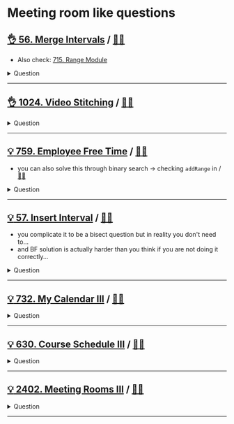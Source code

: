 # Meeting room like questions

## [:ok_hand: 56. Merge Intervals](https://leetcode.com/problems/merge-intervals/) / [:man_technologist:](merge_interval.h)

- Also check: [715. Range Module](../../binary_search/README.md#💡-715-range-module-🎯)

<details><summary markdown="span">Question</summary>

```markdown
Given an array of intervals where intervals[i] = [starti, endi]
- merge all overlapping intervals,
- and return an array of the **non-overlapping** intervals that cover all the
  intervals in the input.

Input: intervals = [[1,3],[2,6],[8,10],[15,18]]
Output: [[1,6],[8,10],[15,18]]
Explanation: Since intervals [1,3] and [2,6] overlap, merge them into [1,6].
```

</details>

------------------------------------------------------------------------------

## [:ok_hand: 1024. Video Stitching](https://leetcode.com/problems/video-stitching/) / [:man_technologist:](video_stitching.h)

<details><summary markdown="span">Question</summary>

```markdown
You are given a series of video clips from a sporting event that lasted time
seconds.

These video clips can be overlapping with each other and have varying lengths.

Each video clip is described by an array clips where
- clips[i] = [starti, endi] indicates that
  the ith clip started at starti and ended at endi.

Return the minimum number of clips needed so that we can cut the clips into
segments that cover the entire sporting event [0, time].

If the task is impossible, return -1.

Input: clips = [[0,2],[4,6],[8,10],[1,9],[1,5],[5,9]], time = 10
Output: 3

Explanation: We take the clips [0,2], [8,10], [1,9]; a total of 3 clips.
```

</details>

------------------------------------------------------------------------------

## [:bulb: 759. Employee Free Time](https://leetcode.com/problems/employee-free-time/) / [:man_technologist:](employee_free_time.h)

- you can also solve this through binary search -> checking `addRange` in / [:man_technologist:](../binary_search/range_module.h)

<details><summary markdown="span">Question</summary>

```markdown
- Given a list schedule of employees,
  which represents the working time for each employee.
  - Each employee has a list of non-overlapping Intervals that are itself sorted.
- Return the list of finite intervals representing common,
  positive-length free time for all employees, also in sorted order.

Input: schedule = [[[1,2],[5,6]],
                  [[1,3]],
                  [[4,10]]]
Output: [[3,4]]

Explanation:
- There are a total of three employees,
  and all common free time intervals would be [-inf, 1], [3, 4], [10, inf].
- We discard any intervals that contain inf as they aren't finite.
```

</details>

------------------------------------------------------------------------------

## [:bulb: 57. Insert Interval](https://leetcode.com/problems/insert-interval/) / [:man_technologist:](insert_interval.h)

- you complicate it to be a bisect question but in reality you don't need to...
- and BF solution is actually harder than you think if you are not doing it correctly...

<details><summary markdown="span">Question</summary>

```markdown
You are given an array of non-overlapping intervals intervals where
- intervals[i] = [starti, endi] represent
- the start and the end of the ith interval
- and intervals is sorted in ascending order by starti.

You are also given an interval newInterval = [start, end]
that represents the start and end of another interval.

Insert newInterval into intervals such that intervals is
- **still sorted in ascending order by starti** and
- intervals still **does not have any overlapping intervals** (merge overlapping intervals if necessary).

Return intervals after the insertion.

Input: intervals = [[1,3],[6,9]], newInterval = [2,5]
Output: [[1,5],[6,9]]

Input: intervals = [[1,2],[3,5],[6,7],[8,10],[12,16]], newInterval = [4,8]
Output: [[1,2],[3,10],[12,16]]
```

</details>

------------------------------------------------------------------------------

## [:bulb: 732. My Calendar III](https://leetcode.com/problems/my-calendar-iii/) / [:man_technologist:](my_calendar_iii.h)

<details><summary markdown="span">Question</summary>

```markdown
You are given an array of non-overlapping intervals intervals where
- intervals[i] = [starti, endi] represent
- the start and the end of the ith interval
- and intervals is sorted in ascending order by starti.

You are also given an interval newInterval = [start, end]
that represents the start and end of another interval.

Insert newInterval into intervals such that intervals is
- **still sorted in ascending order by starti** and
- intervals still **does not have any overlapping intervals** (merge overlapping intervals if necessary).

Return intervals after the insertion.

Input: intervals = [[1,3],[6,9]], newInterval = [2,5]
Output: [[1,5],[6,9]]

Input: intervals = [[1,2],[3,5],[6,7],[8,10],[12,16]], newInterval = [4,8]
Output: [[1,2],[3,10],[12,16]]
```

</details>

------------------------------------------------------------------------------

## [:bulb: 630. Course Schedule III](https://leetcode.com/problems/course-schedule-iii/) / [:man_technologist:](course_schedule_iii.h)

<details><summary markdown="span">Question</summary>

```markdown
There are n different online courses numbered from 1 to n.
You are given an array courses where
- courses[i] = [durationi, lastDayi] indicate that
    - the ith course should be taken continuously for durationi days
    - and must be finished before or on lastDayi.
You will start on the 1st day and you cannot take two or more courses simultaneously.
Return the maximum number of courses that you can take.

e.g. [[1,2],[2,3]]  --> ans = 2
took [1,2], timeUsed = 1 <= 2 is okay to take
took [2,3], timeUsed = 3 <= 3 is okay to take
```

</details>

------------------------------------------------------------------------------

## [:bulb: 2402. Meeting Rooms III](https://leetcode.com/problems/meeting-rooms-iii/) / [:man_technologist:](meeting_room_iii.h)

<details><summary markdown="span">Question</summary>

```markdown
You are given an integer n. There are n rooms numbered from 0 to n - 1.

You are given a 2D integer array meetings where meetings[i] = [starti, endi]
means that a meeting will be held during the
half-closed time interval [starti, endi).

All the values of starti are unique.

Meetings are allocated to rooms in the following manner:

- Each meeting will take place in the unused room with the lowest number.
- If there are no available rooms, the meeting will be delayed until a room
  becomes free.
- The delayed meeting should have the same duration as the original meeting.
- When a room becomes unused, meetings that have an earlier original start time
  should be given the room.

Return the number of the room that held the most meetings.
If there are multiple rooms, return the room with the lowest number.

Input: n = 2, meetings = [[0,10],[1,5],[2,7],[3,4]]
Output: 0
Explanation:
- At time 0, both rooms are not being used. The first meeting starts in room 0.
- At time 1, only room 1 is not being used. The second meeting starts in room 1.
- At time 2, both rooms are being used. The third meeting is delayed.
- At time 3, both rooms are being used. The fourth meeting is delayed.
- At time 5, the meeting in room 1 finishes. The third meeting starts in room 1 for the time period [5,10).
- At time 10, the meetings in both rooms finish. The fourth meeting starts in room 0 for the time period [10,11).

Both rooms 0 and 1 held 2 meetings, so we return 0.
```

</details>

------------------------------------------------------------------------------
